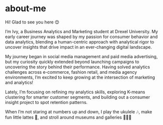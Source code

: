 # about-me
Hi! Glad to see you here 😊 

I’m Ivy, a Business Analytics and Marketing student at Drexel University. My early career journey was shaped by my passion for consumer behavior and data analytics, blending a human-centric approach with analytical rigor to uncover insights that drive impact in an ever-changing digital landscape.

My journey began in social media management and paid media advertising, but my curiosity quickly extended beyond launching campaigns to uncovering the story behind their performance. Having solved analytics challenges across e-commerce, fashion retail, and media agency environments, I’m excited to keep growing at the intersection of marketing and analytics!

Lately, I’m focusing on refining my analytics skills, exploring K-means clustering for smarter customer segments, and building out a consumer insight project to spot retention patterns.

When I’m not staring at numbers up and down, I play the ukulele 🎶, make fun little lattes 🍵, and stroll around museums and galleries 🏃🏻‍♀️


